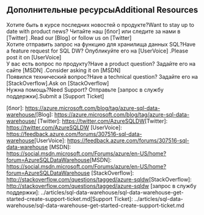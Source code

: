 ## <a name="additional-resources"></a><span data-ttu-id="982b7-101">Дополнительные ресурсы</span><span class="sxs-lookup"><span data-stu-id="982b7-101">Additional Resources</span></span>

<span data-ttu-id="982b7-102">Хотите быть в курсе последних новостей о продукте?</span><span class="sxs-lookup"><span data-stu-id="982b7-102">Want to stay up to date with product news?</span></span> <span data-ttu-id="982b7-103">Читайте наш [блог] или следите за нами в [Twitter] .</span><span class="sxs-lookup"><span data-stu-id="982b7-103">Read our [Blog] or follow us on [Twitter] </span></span></br>
<span data-ttu-id="982b7-104">Хотите отправить запрос на функцию для хранилища данных SQL?</span><span class="sxs-lookup"><span data-stu-id="982b7-104">Have a feature request for SQL DW?</span></span> <span data-ttu-id="982b7-105">Опубликуйте его на [UserVoice] .</span><span class="sxs-lookup"><span data-stu-id="982b7-105">Please post it on [UserVoice] </span></span></br>
<span data-ttu-id="982b7-106">У вас есть вопрос по продукту?</span><span class="sxs-lookup"><span data-stu-id="982b7-106">Have a product question?</span></span> <span data-ttu-id="982b7-107">Задайте его на сайте [MSDN] .</span><span class="sxs-lookup"><span data-stu-id="982b7-107">Consider asking it on [MSDN] </span></span></br>
<span data-ttu-id="982b7-108">Появился технический вопрос?</span><span class="sxs-lookup"><span data-stu-id="982b7-108">Have a technical question?</span></span> <span data-ttu-id="982b7-109">Задайте его на [StackOverflow].</span><span class="sxs-lookup"><span data-stu-id="982b7-109">Ask on [StackOverflow]</span></span></br>
<span data-ttu-id="982b7-110">Нужна помощь?</span><span class="sxs-lookup"><span data-stu-id="982b7-110">Need Support?</span></span> <span data-ttu-id="982b7-111">Отправьте [запрос в службу поддержки].</span><span class="sxs-lookup"><span data-stu-id="982b7-111">Submit a [Support Ticket]</span></span></br>

<span data-ttu-id="982b7-112">[блог]: https://azure.microsoft.com/blog/tag/azure-sql-data-warehouse/</span><span class="sxs-lookup"><span data-stu-id="982b7-112">[Blog]: https://azure.microsoft.com/blog/tag/azure-sql-data-warehouse/</span></span>
<span data-ttu-id="982b7-113">[Twitter]: https://twitter.com/AzureSQLDW</span><span class="sxs-lookup"><span data-stu-id="982b7-113">[Twitter]: https://twitter.com/AzureSQLDW</span></span>
<span data-ttu-id="982b7-114">[UserVoice]: https://feedback.azure.com/forums/307516-sql-data-warehouse</span><span class="sxs-lookup"><span data-stu-id="982b7-114">[UserVoice]: https://feedback.azure.com/forums/307516-sql-data-warehouse</span></span>
<span data-ttu-id="982b7-115">[MSDN]: https://social.msdn.microsoft.com/Forums/azure/en-US/home?forum=AzureSQLDataWarehouse</span><span class="sxs-lookup"><span data-stu-id="982b7-115">[MSDN]: https://social.msdn.microsoft.com/Forums/azure/en-US/home?forum=AzureSQLDataWarehouse</span></span>
<span data-ttu-id="982b7-116">[StackOverflow]: http://stackoverflow.com/questions/tagged/azure-sqldw</span><span class="sxs-lookup"><span data-stu-id="982b7-116">[StackOverflow]: http://stackoverflow.com/questions/tagged/azure-sqldw</span></span>
<span data-ttu-id="982b7-117">[запрос в службу поддержки]: ../articles/sql-data-warehouse/sql-data-warehouse-get-started-create-support-ticket.md</span><span class="sxs-lookup"><span data-stu-id="982b7-117">[Support Ticket]: ../articles/sql-data-warehouse/sql-data-warehouse-get-started-create-support-ticket.md</span></span>



